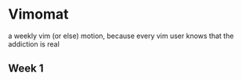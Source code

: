 # Vimomat
a weekly vim (or else) motion, because every vim user knows that the addiction is real

## Week 1
